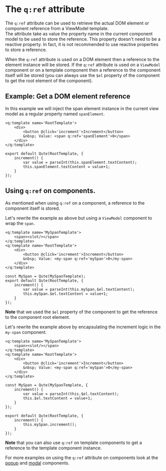 # The `q:ref` attribute

The `q:ref` attribute can be used to retrieve the actual DOM element or component reference from a ViewModel template.  \
The attribute take as value the property name in the current component model to be used to store the reference. This property doesn't need to be a reactive property. In fact, it is not recommended to use reactive properties to store a reference.

When the `q:ref` attribute is used on a DOM element then a reference to the element instance will be stored. If the `q:ref` attribute is used on a `ViewModel` component or on a template component then a reference to the component itself will be stored (you can always use the `$el` property of the component to get the root element of the component).

## Example: Get a DOM element reference

In this example we will inject the span element instance in the current view model as a regular property named `spanElement`.

```jsq
<q:template name='RootTemplate'>
	<div>
		<button @click='increment'>Increment</button>
		&nbsp; Value: <span q:ref='spanElement'>0</span>
	</div>
</q:template>

export default Qute(RootTemplate, {
	increment() {
		var value = parseInt(this.spanElement.textContent);
		this.spanElement.textContent = value+1;
	}
});
```

## Using `q:ref` on components.

As mentioned when using `q:ref` on a component, a reference to the component itself is stored.

Let's rewrite the example as above but using a `ViewModel` component to wrap the `span`.

```jsq
<q:template name='MySpanTemplate'>
	<span><slot/></span>
</q:template>
<q:template name='RootTemplate'>
	<div>
		<button @click='increment'>Increment</button>
		&nbsp; Value: <my-span q:ref='mySpan'>0</my-span>
	</div>
</q:template>

const MySpan = Qute(MySpanTemplate);
export default Qute(RootTemplate, {
	increment() {
		var value = parseInt(this.mySpan.$el.textContent);
		this.mySpan.$el.textContent = value+1;
	}
});
```

**Note** that we used the `$el` property of the component to get the reference to the component root element.

Let's rewrite the example above by encapsulating the increment logic in the `my-span` component.


```jsq
<q:template name='MySpanTemplate'>
	<span><slot/></span>
</q:template>
<q:template name='RootTemplate'>
	<div>
		<button @click='increment'>Increment</button>
		&nbsp; Value: <my-span q:ref='mySpan'>0</my-span>
	</div>
</q:template>

const MySpan = Qute(MySpanTemplate, {
	increment() {
		var value = parseInt(this.$el.textContent);
		this.$el.textContent = value+1;
	}
});

export default Qute(RootTemplate, {
	increment() {
		this.mySpan.increment();
	}
});
```


**Note** that you can also use `q:ref` on template components to get a reference to the template component instance.


For more examples on using the `q:ref` attribute on components look at the [popup](#/components/popup) and [modal](#/components/modal) components.

